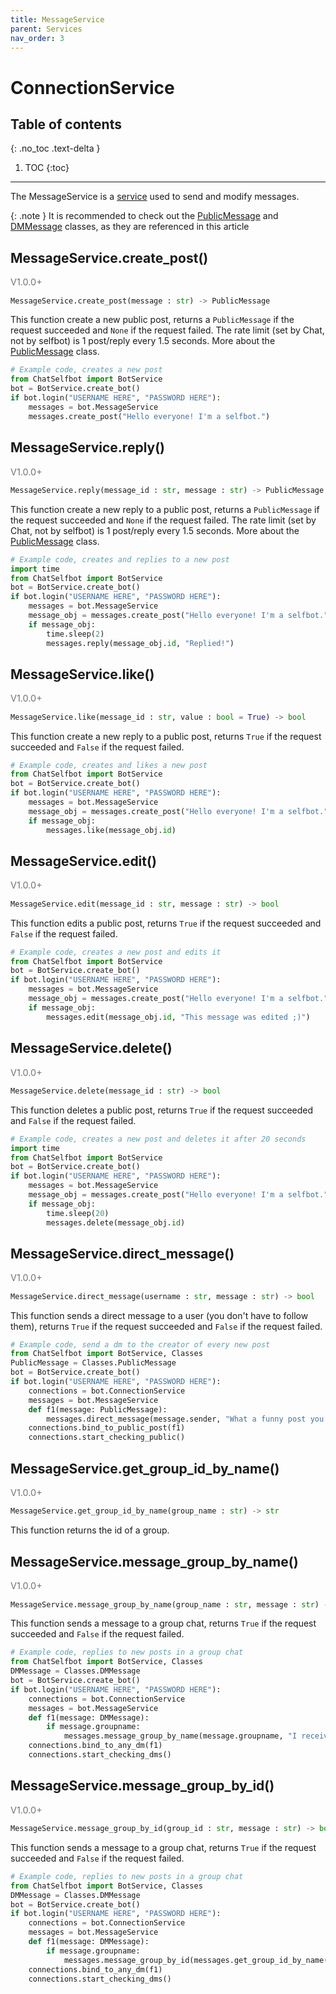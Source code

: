 ```yaml
---
title: MessageService
parent: Services
nav_order: 3
---
```


# ConnectionService

## Table of contents
{: .no_toc .text-delta }

1. TOC
{:toc}

---

The MessageService is a [service](/docs/Services/index.md) used to send and modify messages.

{: .note }
It is recommended to check out the [PublicMessage](/docs/Classes/PublicMessage) and [DMMessage](/docs/Classes/DMMessage) classes, as they are referenced in this article

## MessageService.create_post()
<p style="font-size: 0.9rem; color: #6c757d;">V1.0.0+</p>

```py
MessageService.create_post(message : str) -> PublicMessage
```
This function create a new public post, returns a `PublicMessage` if the request succeeded and `None` if the request failed.
The rate limit (set by Chat, not by selfbot) is 1 post/reply every 1.5 seconds. More about the [PublicMessage](/docs/Classes/PublicMessage) class.
```py
# Example code, creates a new post
from ChatSelfbot import BotService
bot = BotService.create_bot()
if bot.login("USERNAME HERE", "PASSWORD HERE"):
    messages = bot.MessageService
    messages.create_post("Hello everyone! I'm a selfbot.")
```

## MessageService.reply()
<p style="font-size: 0.9rem; color: #6c757d;">V1.0.0+</p>

```py
MessageService.reply(message_id : str, message : str) -> PublicMessage
```
This function create a new reply to a public post, returns a `PublicMessage` if the request succeeded and `None` if the request failed.
The rate limit (set by Chat, not by selfbot) is 1 post/reply every 1.5 seconds. More about the [PublicMessage](/docs/Classes/PublicMessage) class.
```py
# Example code, creates and replies to a new post
import time
from ChatSelfbot import BotService
bot = BotService.create_bot()
if bot.login("USERNAME HERE", "PASSWORD HERE"):
    messages = bot.MessageService
    message_obj = messages.create_post("Hello everyone! I'm a selfbot.")
    if message_obj:
        time.sleep(2)
        messages.reply(message_obj.id, "Replied!")
```

## MessageService.like()
<p style="font-size: 0.9rem; color: #6c757d;">V1.0.0+</p>

```py
MessageService.like(message_id : str, value : bool = True) -> bool
```
This function create a new reply to a public post, returns `True` if the request succeeded and `False` if the request failed.
```py
# Example code, creates and likes a new post
from ChatSelfbot import BotService
bot = BotService.create_bot()
if bot.login("USERNAME HERE", "PASSWORD HERE"):
    messages = bot.MessageService
    message_obj = messages.create_post("Hello everyone! I'm a selfbot.")
    if message_obj:
        messages.like(message_obj.id)
```

## MessageService.edit()
<p style="font-size: 0.9rem; color: #6c757d;">V1.0.0+</p>

```py
MessageService.edit(message_id : str, message : str) -> bool
```
This function edits a public post, returns `True` if the request succeeded and `False` if the request failed.
```py
# Example code, creates a new post and edits it
from ChatSelfbot import BotService
bot = BotService.create_bot()
if bot.login("USERNAME HERE", "PASSWORD HERE"):
    messages = bot.MessageService
    message_obj = messages.create_post("Hello everyone! I'm a selfbot.")
    if message_obj:
        messages.edit(message_obj.id, "This message was edited ;)")
```

## MessageService.delete()
<p style="font-size: 0.9rem; color: #6c757d;">V1.0.0+</p>

```py
MessageService.delete(message_id : str) -> bool
```
This function deletes a public post, returns `True` if the request succeeded and `False` if the request failed.
```py
# Example code, creates a new post and deletes it after 20 seconds
import time
from ChatSelfbot import BotService
bot = BotService.create_bot()
if bot.login("USERNAME HERE", "PASSWORD HERE"):
    messages = bot.MessageService
    message_obj = messages.create_post("Hello everyone! I'm a selfbot.")
    if message_obj:
        time.sleep(20)
        messages.delete(message_obj.id)
```

## MessageService.direct_message()
<p style="font-size: 0.9rem; color: #6c757d;">V1.0.0+</p>

```py
MessageService.direct_message(username : str, message : str) -> bool
```
This function sends a direct message to a user (you don't have to follow them), returns `True` if the request succeeded and `False` if the request failed.
```py
# Example code, send a dm to the creator of every new post
from ChatSelfbot import BotService, Classes
PublicMessage = Classes.PublicMessage
bot = BotService.create_bot()
if bot.login("USERNAME HERE", "PASSWORD HERE"):
    connections = bot.ConnectionService
    messages = bot.MessageService
    def f1(message: PublicMessage):
        messages.direct_message(message.sender, "What a funny post you just sent!")
    connections.bind_to_public_post(f1)
    connections.start_checking_public()
```

## MessageService.get_group_id_by_name()
<p style="font-size: 0.9rem; color: #6c757d;">V1.0.0+</p>

```py
MessageService.get_group_id_by_name(group_name : str) -> str
```
This function returns the id of a group.

## MessageService.message_group_by_name()
<p style="font-size: 0.9rem; color: #6c757d;">V1.0.0+</p>

```py
MessageService.message_group_by_name(group_name : str, message : str) -> bool
```
This function sends a message to a group chat, returns `True` if the request succeeded and `False` if the request failed.
```py
# Example code, replies to new posts in a group chat
from ChatSelfbot import BotService, Classes
DMMessage = Classes.DMMessage
bot = BotService.create_bot()
if bot.login("USERNAME HERE", "PASSWORD HERE"):
    connections = bot.ConnectionService
    messages = bot.MessageService
    def f1(message: DMMessage):
        if message.groupname:
            messages.message_group_by_name(message.groupname, "I received a message!")
    connections.bind_to_any_dm(f1)
    connections.start_checking_dms()
```


## MessageService.message_group_by_id()
<p style="font-size: 0.9rem; color: #6c757d;">V1.0.0+</p>

```py
MessageService.message_group_by_id(group_id : str, message : str) -> bool
```
This function sends a message to a group chat, returns `True` if the request succeeded and `False` if the request failed.
```py
# Example code, replies to new posts in a group chat
from ChatSelfbot import BotService, Classes
DMMessage = Classes.DMMessage
bot = BotService.create_bot()
if bot.login("USERNAME HERE", "PASSWORD HERE"):
    connections = bot.ConnectionService
    messages = bot.MessageService
    def f1(message: DMMessage):
        if message.groupname:
            messages.message_group_by_id(messages.get_group_id_by_name(message.groupname), "I received a message!")
    connections.bind_to_any_dm(f1)
    connections.start_checking_dms()
```
